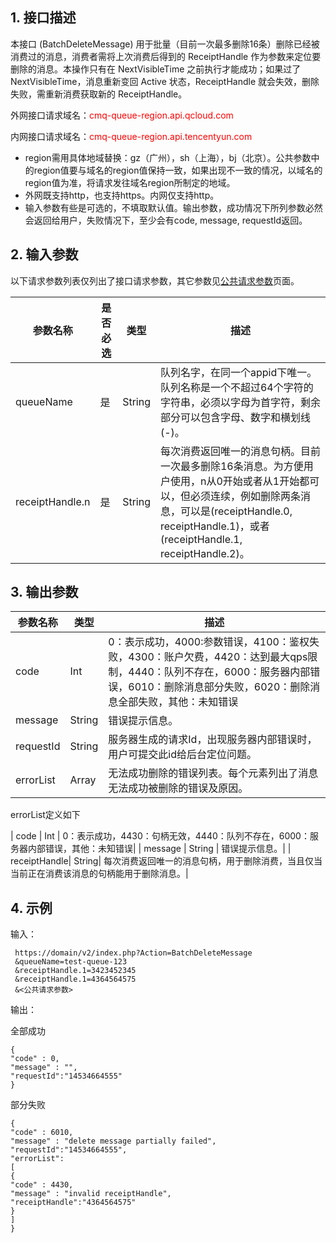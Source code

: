 ## 1. 接口描述

本接口 (BatchDeleteMessage) 用于批量（目前一次最多删除16条）删除已经被消费过的消息，消费者需将上次消费后得到的 ReceiptHandle 作为参数来定位要删除的消息。本操作只有在 NextVisibleTime 之前执行才能成功；如果过了 NextVisibleTime，消息重新变回 Active 状态，ReceiptHandle 就会失效，删除失败，需重新消费获取新的 ReceiptHandle。

外网接口请求域名：<font style="color:red">cmq-queue-region.api.qcloud.com</font>

内网接口请求域名：<font style="color:red">cmq-queue-region.api.tencentyun.com</font>

* region需用具体地域替换：gz（广州），sh（上海），bj（北京）。公共参数中的region值要与域名的region值保持一致，如果出现不一致的情况，以域名的region值为准，将请求发往域名region所制定的地域。
* 外网既支持http，也支持https。内网仅支持http。
* 输入参数有些是可选的，不填取默认值。输出参数，成功情况下所列参数必然会返回给用户，失败情况下，至少会有code, message, requestId返回。


## 2. 输入参数

以下请求参数列表仅列出了接口请求参数，其它参数见[公共请求参数](https://www.qcloud.com/doc/api/229/1230)页面。

| 参数名称 | 是否必选  | 类型 | 描述 |
|---------|---------|---------|---------|
| queueName| 是| String| 队列名字，在同一个appid下唯一。 队列名称是一个不超过64个字符的字符串，必须以字母为首字符，剩余部分可以包含字母、数字和横划线(-)。|
| receiptHandle.n | 是| String| 每次消费返回唯一的消息句柄。目前一次最多删除16条消息。为方便用户使用，n从0开始或者从1开始都可以，但必须连续，例如删除两条消息，可以是(receiptHandle.0, receiptHandle.1)，或者(receiptHandle.1, receiptHandle.2)。|


## 3. 输出参数

| 参数名称 | 类型 | 描述 |
|---------|---------|---------|
| code | Int | 0：表示成功，4000:参数错误，4100：鉴权失败，4300：账户欠费，4420：达到最大qps限制，4440：队列不存在，6000：服务器内部错误，6010：删除消息部分失败，6020：删除消息全部失败，其他：未知错误|
| message | String | 错误提示信息。|
| requestId| String| 服务器生成的请求Id，出现服务器内部错误时，用户可提交此id给后台定位问题。|
| errorList| Array| 无法成功删除的错误列表。每个元素列出了消息无法成功被删除的错误及原因。|

errorList定义如下

| code | Int | 0：表示成功，4430：句柄无效，4440：队列不存在，6000：服务器内部错误，其他：未知错误|
| message | String | 错误提示信息。|
| receiptHandle| String| 每次消费返回唯一的消息句柄，用于删除消费，当且仅当当前正在消费该消息的句柄能用于删除消息。|

## 4. 示例

输入：

```
 https://domain/v2/index.php?Action=BatchDeleteMessage
 &queueName=test-queue-123
 &receiptHandle.1=3423452345
 &receiptHandle.1=4364564575
 &<公共请求参数>
```

输出：

全部成功

```
{
"code" : 0,
"message" : "",
"requestId":"14534664555"
}
```


部分失败

```
{
"code" : 6010,
"message" : "delete message partially failed",
"requestId":"14534664555",
"errorList":
[
{
"code" : 4430,
"message" : "invalid receiptHandle",
"receiptHandle":"4364564575"
}
]
}
```





